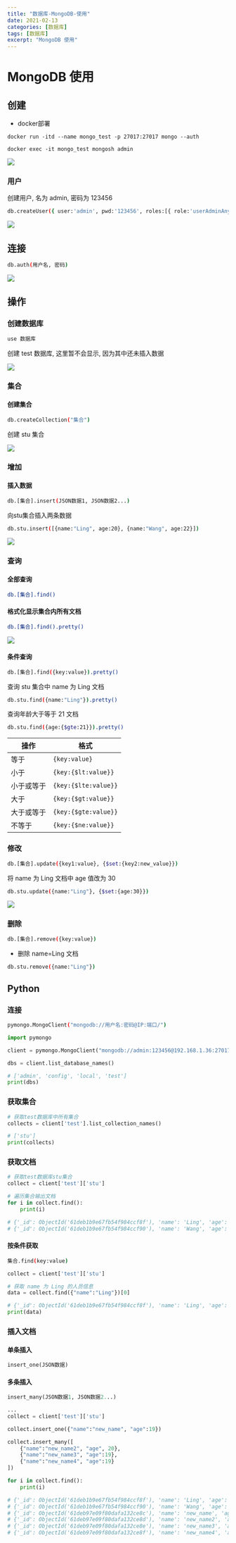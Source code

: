 ```yaml
---
title: "数据库-MongoDB-使用"
date: 2021-02-13
categories: [数据库]
tags: [数据库]
excerpt: "MongoDB 使用"
---
```


# MongoDB 使用

## 创建

- docker部署

```shell
docker run -itd --name mongo_test -p 27017:27017 mongo --auth 

docker exec -it mongo_test mongosh admin
```

![](/assets/SelfImgur/20241022101033.png)

### 用户

创建用户, 名为 admin, 密码为 123456

```sh
db.createUser({ user:'admin', pwd:'123456', roles:[{ role:'userAdminAnyDatabase', db:'admin'}, "readWriteAnyDatabase"]})
```

![](/assets/SelfImgur/20241022101523.png)

## 连接

```sh
db.auth(用户名, 密码)
```

![](/assets/SelfImgur/20241022101709.png)

## 操作

### 创建数据库

```sh
use 数据库
```

创建 test 数据库, 这里暂不会显示, 因为其中还未插入数据

![](/assets/SelfImgur/20241022101739.png)

### 集合

#### 创建集合

```sh
db.createCollection("集合")
```

创建 stu 集合

![](/assets/SelfImgur/20241022101814.png)

### 增加

#### 插入数据

```sh
db.[集合].insert(JSON数据1, JSON数据2...)
```

向stu集合插入两条数据

```sh
db.stu.insert([{name:"Ling", age:20}, {name:"Wang", age:22}])
```

![](/assets/SelfImgur/20241022101932.png)

### 查询

#### 全部查询

```sh
db.[集合].find()
```

#### 格式化显示集合内所有文档

```sh
db.[集合].find().pretty()
```

![](/assets/SelfImgur/20241022102030.png)

#### 条件查询

```sh
db.[集合].find({key:value}).pretty()
```

查询 stu 集合中 name 为 Ling 文档

```sh
db.stu.find({name:"Ling"}).pretty()
```

查询年龄大于等于 21 文档

```sh
db.stu.find({age:{$gte:21}}).pretty()
```

| 操作       | 格式                 |
| ---------- | -------------------- |
| 等于       | `{key:value}`        |
| 小于       | `{key:{$lt:value}}`  |
| 小于或等于 | `{key:{$lte:value}}` |
| 大于       | `{key:{$gt:value}}`  |
| 大于或等于 | `{key:{$gte:value}}` |
| 不等于     | `{key:{$ne:value}}`  |

### 修改

```sh
db.[集合].update({key1:value}, {$set:{key2:new_value}})
```

将 name 为 Ling 文档中 age 值改为 30

```sh
db.stu.update({name:"Ling"}, {$set:{age:30}})
```

![](/assets/SelfImgur/20241022102101.png)

### 删除

```sh
db.[集合].remove({key:value})
```

- 删除 name=Ling 文档

```sh
db.stu.remove({name:"Ling"})
```

## Python

### 连接

```sh
pymongo.MongoClient("mongodb://用户名:密码@IP:端口/")
```

```py
import pymongo

client = pymongo.MongoClient("mongodb://admin:123456@192.168.1.36:27017/")

dbs = client.list_database_names()

# ['admin', 'config', 'local', 'test']
print(dbs)
```

### 获取集合

```py
# 获取test数据库中所有集合
collects = client['test'].list_collection_names()

# ['stu']
print(collects)
```

### 获取文档

```py
# 获取test数据库stu集合
collect = client['test']['stu']

# 遍历集合输出文档
for i in collect.find():
    print(i)

# {'_id': ObjectId('61deb1b9e67fb54f984ccf8f'), 'name': 'Ling', 'age': 30.0}
# {'_id': ObjectId('61deb1b9e67fb54f984ccf90'), 'name': 'Wang', 'age': 22.0}
```

#### 按条件获取

```sh
集合.find(key:value)
```

```py
collect = client['test']['stu']

# 获取 name 为 Ling 的人员信息
data = collect.find({"name":"Ling"})[0]

# {'_id': ObjectId('61deb1b9e67fb54f984ccf8f'), 'name': 'Ling', 'age': 30.0}
print(data)
```

### 插入文档

#### 单条插入

```py
insert_one(JSON数据)
```

#### 多条插入

```py
insert_many(JSON数据1, JSON数据2...)
```

```py
...
collect = client['test']['stu']

collect.insert_one({"name":"new_name", "age":19})

collect.insert_many([
    {"name":"new_name2", "age", 20}, 
    {"name":"new_name3", "age":19}, 
    {"name":"new_name4", "age":19}
])

for i in collect.find():
    print(i)

# {'_id': ObjectId('61deb1b9e67fb54f984ccf8f'), 'name': 'Ling', 'age': 30.0}
# {'_id': ObjectId('61deb1b9e67fb54f984ccf90'), 'name': 'Wang', 'age': 22.0}
# {'_id': ObjectId('61deb97e09f80dafa132ce8c'), 'name': 'new_name', 'age': 19}
# {'_id': ObjectId('61deb97e09f80dafa132ce8d'), 'name': 'new_name2', 'age': 20}
# {'_id': ObjectId('61deb97e09f80dafa132ce8e'), 'name': 'new_name3', 'age': 19}
# {'_id': ObjectId('61deb97e09f80dafa132ce8f'), 'name': 'new_name4', 'age': 19}
```
